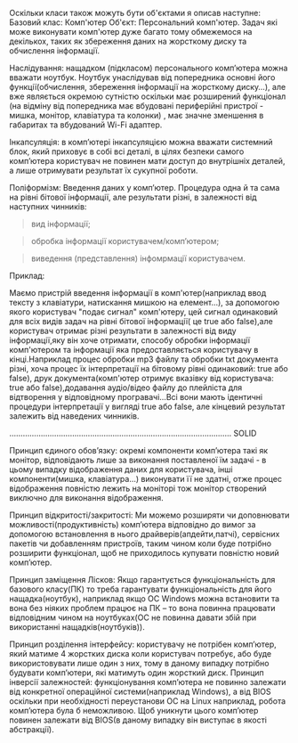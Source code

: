 ﻿Оскільки класи також можуть бути об'єктами я описав наступне:
Базовий клас: Комп'ютер 
Об'єкт: Персональний комп'ютер.
Задач які може виконувати комп'ютер дуже багато тому обмежемося на декількох, таких як збереження даних  на жорсткому диску та обчислення інформації.

Наслідування: нащадком (підкласом) персонального комп’ютера  можна вважати ноутбук. Ноутбук  унаслідував від попередника основні його функції(обчислення, збереження інформації на жорсткому диску…), але вже являється окремою сутністю оскільки має розширений функціонал (на відміну від попередника має вбудовані периферійні пристрої  - мишка, монітор, клавіатура та колонки) , має значне зменшення в габаритах та вбудований Wi-Fi адаптер.

Інкапсуляція: в комп’ютері інкапсуляцією можна вважати системний блок, який приховує в собі всі деталі, в цілях безпеки самого комп’ютера   користувач  не повинен мати доступ до внутрішніх деталей, а лише отримувати результат їх сукупної роботи.

Поліформізм: Введення даних у комп’ютер. Процедура одна й та сама на рівні бітової інформації, але результати різні, в залежності від наступних чинників:

> вид інформації;

> обробка інформації користувачем/комп’ютером;

> виведення (представлення) інфомрмації користувачем. 

Приклад:

Маємо пристрій введення інформації в комп'ютер(наприклад ввод тексту з клавіатури, натискання мишкою на елемент...), за допомогою якого користувач "подає сигнал" комп'ютеру, цей сигнал одинаковий для всіх видів задач на рівні бітової інформації( це true або false),але користувач отримає різні результати в залежності від виду інформації,яку він хоче отримати, способу обробки інформації комп'ютером та інформації яка предоставляється користувачу в кінці.Наприклад процес обробки mp3 файлу та обробки txt документа різні, хоча процес їх інтерпретації на бітовому рівні одинаковий: true або false), друк документа(комп'ютер отримує вказівку від користувача: true або false),додавання аудіо/відео файлу до плейліста для  відтворення у відповідному програвачі...Всі вони мають ідентичні процедури інтерпретації у вигляді true або false, але кінцевий результат залежить від наведених чинників.




………………………………………………………………………………………
SOLID

Принцип єдиного обов’язку:  окремі компоненти комп’ютера  такі як монітор, відповідають лише за виконання  поставленої  їм задачі  - в цьому випадку відображення даних для користувача, інші компоненти(мишка, клавіатура...) виконувати її не здатні, отже процес відображення повністю лежить на моніторі тож  монітор створений виключно для виконання відображення.

Принцип відкритості/закритості:  Ми можемо розширяти чи доповнювати можливості(продуктивність) комп’ютера відповідно до вимог за допомогою встановлення в нього драйверів(апдейти,патчі), сервісних пакетів чи добавленням пристроїв, таким чином коли буде потрібно розширити функціонал, щоб не приходилось купувати повністю новий комп’ютер.  

Принцип замiщення Лісков:  Якщо гарантується функціональність для базового класу(ПК) то треба гарантувати функціональність для його нащадка(ноутбук), наприклад якщо ОС Windows можна встановити  та вона  без ніяких проблем  працює на ПК –  то вона повинна  працювати відповідним чином на ноутбуках(ОС не повинна давати збій при використанні нащадків(ноутбуків)).

Принцип розділення інтерфейсу:  користувачу не потрібен комп’ютер, який матиме 4 жорстких диска коли користувач потребує, або буде використовувати лише один з них, тому в даному випадку потрібно будувати комп’ютери, які матимуть один жорсткий диск.
Принцип інверсії залежностей:  функціонування комп’ютера не повинно залежати від конкретної операційної  системи(наприклад Windows), а від BIOS оскільки при необхідності переустанови ОС на Linux наприклад, робота комп’ютера була б неможливою. Щоб уникнути цього комп’ютер повинен залежати від  BIOS(в даному випадку він виступає в якості абстракції).



